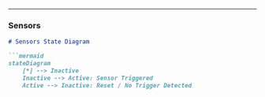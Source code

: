
---

### **Sensors**
```markdown
# Sensors State Diagram

```mermaid
stateDiagram
    [*] --> Inactive
    Inactive --> Active: Sensor Triggered
    Active --> Inactive: Reset / No Trigger Detected
